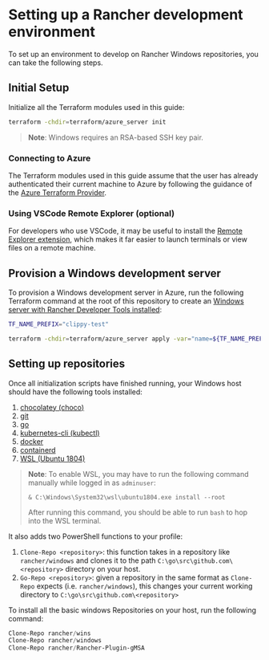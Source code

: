 # Setting up a Rancher development environment

To set up an environment to develop on Rancher Windows repositories, you can take the following steps.

## Initial Setup

Initialize all the Terraform modules used in this guide:

```bash
terraform -chdir=terraform/azure_server init
```

> **Note**: Windows requires an RSA-based SSH key pair.

### Connecting to Azure

The Terraform modules used in this guide assume that the user has already authenticated their current machine to Azure by following the guidance of the [Azure Terraform Provider](https://registry.terraform.io/providers/hashicorp/azurerm/latest/docs#authenticating-to-azure).

### Using VSCode Remote Explorer (optional)

For developers who use VSCode, it may be useful to install the [Remote Explorer extension](https://marketplace.visualstudio.com/items?itemName=ms-vscode.remote-explorer), which makes it far easier to launch terminals or view files on a remote machine.

## Provision a Windows development server

To provision a Windows development server in Azure, run the following Terraform command at the root of this repository to create an [Windows server with Rancher Developer Tools installed](../../terraform/azure_server):

```bash
TF_NAME_PREFIX="clippy-test"

terraform -chdir=terraform/azure_server apply -var="name=${TF_NAME_PREFIX}-server" -var-file="examples/windows_dev.tfvars"
```

## Setting up repositories

Once all initialization scripts have finished running, your Windows host should have the following tools installed:

1. [chocolatey (choco)](https://chocolatey.org/)
2. [git](https://git-scm.com/)
3. [go](https://golang.org/)
4. [kubernetes-cli (kubectl)](https://community.chocolatey.org/packages/kubernetes-cli)
5. [docker](https://www.docker.com)
6. [containerd](https://containerd.io/)
7. [WSL (Ubuntu 1804)](https://learn.microsoft.com/en-us/windows/wsl/about)

> **Note**: To enable WSL, you may have to run the following command manually while logged in as `adminuser`:
>
> `& C:\Windows\System32\wsl\ubuntu1804.exe install --root`
>
> After running this command, you should be able to run `bash` to hop into the WSL terminal.

It also adds two PowerShell functions to your profile:

1. `Clone-Repo <repository>`: this function takes in a repository like `rancher/windows` and clones it to the path `C:\go\src\github.com\<repository>` directory on your host.
2. `Go-Repo <repository>`: given a repository in the same format as `Clone-Repo` expects (i.e. `rancher/windows`), this changes your current working directory to `C:\go\src\github.com\<repository>`

To install all the basic windows Repositories on your host, run the following command:

```powershell
Clone-Repo rancher/wins
Clone-Repo rancher/windows
Clone-Repo rancher/Rancher-Plugin-gMSA
```
